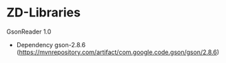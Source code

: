 # ZD-Libraries

GsonReader 1.0
 - Dependency gson-2.8.6 (https://mvnrepository.com/artifact/com.google.code.gson/gson/2.8.6)